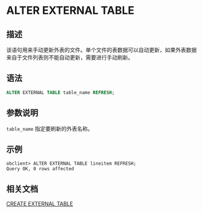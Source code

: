 # ALTER EXTERNAL TABLE

## 描述

该语句用来手动更新外表的文件。单个文件的表数据可以自动更新，如果外表数据来自于文件列表则不能自动更新，需要进行手动刷新。


## 语法

```sql
ALTER EXTERNAL TABLE table_name REFRESH;
```

## 参数说明

`table_name` 指定要刷新的外表名称。

## 示例

```shell
obclient> ALTER EXTERNAL TABLE lineitem REFRESH;
Query OK, 0 rows affected
```

## 相关文档

[CREATE EXTERNAL TABLE](16.create-external-table-of-oracle-mode.md)